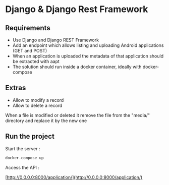 # Django & Django Rest Framework

## Requirements

- Use Django and Django REST Framework
- Add an endpoint which allows listing and uploading Android applications (GET and POST)
- When an application is uploaded the metadata of that application should be extracted with aapt
- The solution should run inside a docker container, ideally with docker-compose

## Extras

- Allow to modify a record
- Allow to delete a record 

When a file is modified or deleted it remove the file from the "media/" directory and replace it by the new one

## Run the project
Start the server :
```bash
docker-compose up
```
Access the API :

[http://0.0.0.0:8000/application/](http://0.0.0.0:8000/application/)